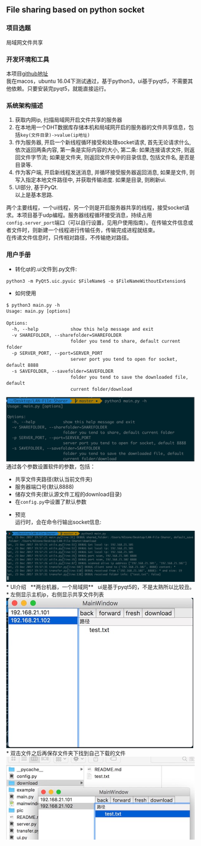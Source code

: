 ## File sharing based on python socket
### 项目选题
局域网文件共享
### 开发环境和工具
本项目[github地址](https://github.com/Hzzone/LAN-File-Sharer)  
我在macos，ubuntu 16.04下测试通过，基于python3，ui基于pyqt5，不需要其他依赖。只要安装完pyqt5，就能直接运行。

### 系统架构描述
1. 获取内网ip, 扫描局域网开启文件共享的服务器
2. 在本地用一个DHT数据库存储本机和局域网开启的服务器的文件共享信息，包括`key(文件目录)->value(ip地址)`
3. 作为服务器, 开启一个新线程循环接受和处理socket请求, 首先无论请求什么, 依次返回两条内容, 第一条是实际内容的大小, 第二条: 如果连接请求文件, 则返回文件字节流; 如果是文件夹, 则返回文件夹中的目录信息, 包括文件名, 是否是目录等.
4. 作为客户端, 开启新线程发送消息, 并循环接受服务器返回消息, 如果是文件, 则写入指定本地文件路径中, 并获取传输进度. 如果是目录, 则刷新ui.
5. UI部分, 基于PyQt.    
以上是基本思路.  
  
两个主要线程，一个ui线程，另一个则是开启服务器共享的线程，接受socket请求。本项目基于udp编程。服务器线程循环接受消息，持续占用`config.server_port`端口（可以自行设置，见用户使用指南）。在传输文件信息或者文件时，则新建一个线程进行传输任务，传输完成进程就结束。    
在传递文件信息时，只传相对路径，不传输绝对路径。  

### 用户手册  
* 转化qt的.ui文件到.py文件: 
```shell
python3 -m PyQt5.uic.pyuic $FileName$ -o $FileNameWithoutExtension$
```

* 如何使用
```shell
$ python3 main.py -h
Usage: main.py [options]

Options:
  -h, --help            show this help message and exit
  -v SHAREFOLDER, --sharefolder=SHAREFOLDER
                        folder you tend to share, default current folder
  -p SERVER_PORT, --port=SERVER_PORT
                        server port you tend to open for socket, default 8888
  -s SAVEFOLDER, --savefolder=SAVEFOLDER
                        folder you tend to save the downloaded file, default
                        current folder/download
```

![](./pic/1514030573020.jpg)  
通过各个参数设置软件的参数，包括： 
  - 共享文件夹路径(默认当前文件夹)
  - 服务器端口号(默认8888)
  - 储存文件夹(默认源文件工程的download目录)
  - 在`config.py`中设置了默认参数

* 预览  
运行时，会在命令行输出socket信息:
<dic align="center">
  <img src="./pic/1514030282906.jpg" />
</div>
* UI介绍  
**两台机器，一个局域网**  
ui是基于pyqt5的，不是太熟所以比较丑。  
* 左侧显示主机ip，右侧显示共享文件列表   
<dic align="center">
  <img src="./pic/1514030879263.jpg" />
</div>
* 双击文件之后再保存文件夹下找到自己下载的文件  
<dic align="center">
  <img src="./pic/1514030982984.jpg" />
</div>
